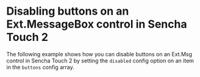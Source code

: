 # Disabling buttons on an Ext.MessageBox control in Sencha Touch 2 #

The following example shows how you can disable buttons on an Ext.Msg control in Sencha Touch 2 by setting the `disabled` config option on an item in the `buttons` config array.
